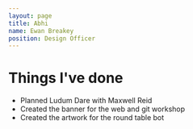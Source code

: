 ```yaml
---
layout: page
title: Abhi
name: Ewan Breakey 
position: Design Officer
---
```

# Things I've done
 - Planned Ludum Dare with Maxwell Reid
 - Created the banner for the web and git workshop
 - Created the artwork for the round table bot
